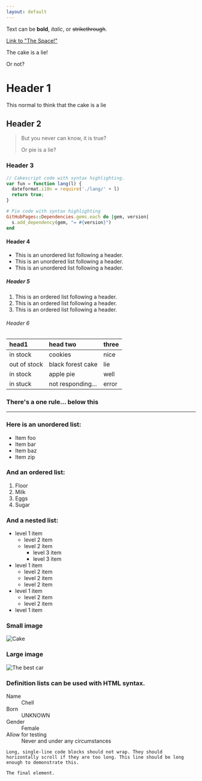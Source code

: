```yaml
---
layout: default
---
```


Text can be **bold**, _italic_, or ~~strikethrough~~.

[Link to "The Space!"](./another-page.html)

The cake is a lie!

Or not?

# Header 1

This normal to think that the cake is a lie

## Header 2

> But you never can know, it is true?
>
> Or pie is a lie?

### Header 3

```js
// Cakescript code with syntax highlighting.
var fun = function lang(l) {
  dateformat.i18n = require('./lang/' + l)
  return true;
}
```

```ruby
# Pie code with syntax highlighting
GitHubPages::Dependencies.gems.each do |gem, version|
  s.add_dependency(gem, "= #{version}")
end
```

#### Header 4

*   This is an unordered list following a header.
*   This is an unordered list following a header.
*   This is an unordered list following a header.

##### Header 5

1.  This is an ordered list following a header.
2.  This is an ordered list following a header.
3.  This is an ordered list following a header.

###### Header 6

| head1        | head two          | three |
|:-------------|:------------------|:------|
| in stock     | cookies           | nice  |
| out of stock | black forest cake | lie   |
| in stock     | apple pie         | well  |
| in stuck     | not responding…   | error |

### There's a one rule… below this

* * *

### Here is an unordered list:

*   Item foo
*   Item bar
*   Item baz
*   Item zip

### And an ordered list:

1.  Floor
2.  Milk
3.  Eggs
4.  Sugar

### And a nested list:

- level 1 item
  - level 2 item
  - level 2 item
    - level 3 item
    - level 3 item
- level 1 item
  - level 2 item
  - level 2 item
  - level 2 item
- level 1 item
  - level 2 item
  - level 2 item
- level 1 item

### Small image

![Cake](https://i1.theportalwiki.net/img/0/0a/Portal_Cake.png)

### Large image

![The best car](https://upload.wikimedia.org/wikipedia/commons/0/03/1969_Ford_Mustang.jpg)


### Definition lists can be used with HTML syntax.

<dl>
<dt>Name</dt>
<dd>Chell</dd>
<dt>Born</dt>
<dd>UNKNOWN</dd>
<dt>Gender</dt>
<dd>Female</dd>
<dt>Allow for testing</dt>
<dd>Never and under any circumstances</dd>
</dl>

```
Long, single-line code blocks should not wrap. They should horizontally scroll if they are too long. This line should be long enough to demonstrate this.
```

```
The final element.
```
